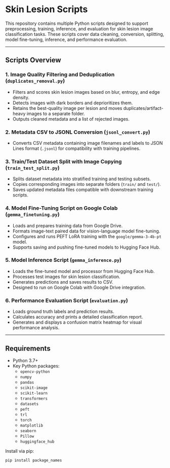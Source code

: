 # Skin Lesion Scripts

This repository contains multiple Python scripts designed to support preprocessing, training, inference, and evaluation for skin lesion image classification tasks. These scripts cover data cleaning, conversion, splitting, model fine-tuning, inference, and performance evaluation.

---

## Scripts Overview

### 1. Image Quality Filtering and Deduplication (`duplicates_removal.py`)
- Filters and scores skin lesion images based on blur, entropy, and edge density.
- Detects images with dark borders and deprioritizes them.
- Retains the best-quality image per lesion and moves duplicates/artifact-heavy images to a separate folder.
- Outputs cleaned metadata and a list of rejected images.

### 2. Metadata CSV to JSONL Conversion (`jsonl_convert.py`)
- Converts CSV metadata containing image filenames and labels to JSON Lines format (`.jsonl`) for compatibility with training pipelines.

### 3. Train/Test Dataset Split with Image Copying (`train_test_split.py`)
- Splits dataset metadata into stratified training and testing subsets.
- Copies corresponding images into separate folders (`train/` and `test/`).
- Saves updated metadata files compatible with downstream training scripts.

### 4. Model Fine-Tuning Script on Google Colab (`gemma_finetuning.py`)
- Loads and prepares training data from Google Drive.
- Formats image-text paired data for vision-language model fine-tuning.
- Configures and runs PEFT LoRA training with the `google/gemma-3-4b-pt` model.
- Supports saving and pushing fine-tuned models to Hugging Face Hub.

### 5. Model Inference Script (`gemma_inference.py`)
- Loads the fine-tuned model and processor from Hugging Face Hub.
- Processes test images for skin lesion classification.
- Generates predictions and saves results to CSV.
- Designed to run on Google Colab with Google Drive integration.

### 6. Performance Evaluation Script (`evaluation.py`)
- Loads ground truth labels and prediction results.
- Calculates accuracy and prints a detailed classification report.
- Generates and displays a confusion matrix heatmap for visual performance analysis.

---

## Requirements

- Python 3.7+
- Key Python packages:
  - `opencv-python`
  - `numpy`
  - `pandas`
  - `scikit-image`
  - `scikit-learn`
  - `transformers`
  - `datasets`
  - `peft`
  - `trl`
  - `torch`
  - `matplotlib`
  - `seaborn`
  - `Pillow`
  - `huggingface_hub`

Install via pip:
```bash
pip install package_names

